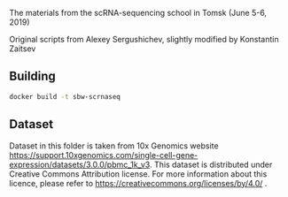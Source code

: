 The materials from the scRNA-sequencing school in Tomsk (June 5-6, 2019)

Original scripts from Alexey Sergushichev, slightly modified by Konstantin Zaitsev

## Building

```bash
docker build -t sbw-scrnaseq
```

## Dataset

Dataset in this folder is taken from 10x Genomics website https://support.10xgenomics.com/single-cell-gene-expression/datasets/3.0.0/pbmc_1k_v3. This dataset is distributed under Creative Commons Attribution license. For more information about this licence, please refer to https://creativecommons.org/licenses/by/4.0/ .


